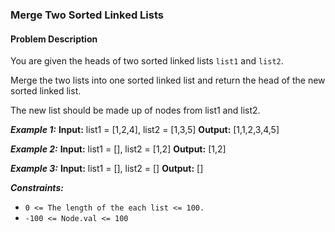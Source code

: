 ### Merge Two Sorted Linked Lists

#### Problem Description

You are given the heads of two sorted linked lists `list1` and `list2`.

Merge the two lists into one sorted linked list and return the head of the new sorted linked list.

The new list should be made up of nodes from list1 and list2.

**_Example 1:_**
**Input:** list1 = [1,2,4], list2 = [1,3,5]
**Output:** [1,1,2,3,4,5]

**_Example 2:_**
**Input:** list1 = [], list2 = [1,2]
**Output:** [1,2]

**_Example 3:_**
**Input:** list1 = [], list2 = []
**Output:** []

**_Constraints:_**

- `0 <= The length of the each list <= 100.`
- `-100 <= Node.val <= 100`

